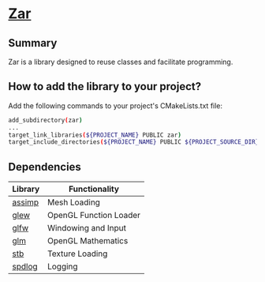# [Zar](https://github.com/devgrids/zar)

## Summary
Zar is a library designed to reuse classes and facilitate programming.
## How to add the library to your project?
Add the following commands to your project's CMakeLists.txt file:
```bash
add_subdirectory(zar)
...
target_link_libraries(${PROJECT_NAME} PUBLIC zar)
target_include_directories(${PROJECT_NAME} PUBLIC ${PROJECT_SOURCE_DIR}/zar)
```

## Dependencies

Library                                                | Functionality            |
------------------------------------------------------ |--------------------------|
[assimp](https://github.com/assimp/assimp)             | Mesh Loading             |
[glew](https://github.com/nigels-com/glew)             | OpenGL Function Loader   |
[glfw](https://github.com/glfw/glfw)                   | Windowing and Input      |
[glm](https://github.com/g-truc/glm)                   | OpenGL Mathematics       |
[stb](https://github.com/nothings/stb)                 | Texture Loading          |
[spdlog](https://github.com/gabime/spdlog)             | Logging                  |
